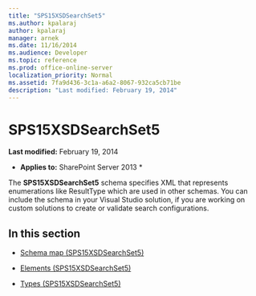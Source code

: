 ```yaml
---
title: "SPS15XSDSearchSet5"
ms.author: kpalaraj
author: kpalaraj
manager: arnek
ms.date: 11/16/2014
ms.audience: Developer
ms.topic: reference
ms.prod: office-online-server
localization_priority: Normal
ms.assetid: 7fa9d436-3c1a-a6a2-8067-932ca5cb71be
description: "Last modified: February 19, 2014"
---
```


# SPS15XSDSearchSet5

 **Last modified:** February 19, 2014 
  
 * **Applies to:** SharePoint Server 2013 * 
  
The **SPS15XSDSearchSet5** schema specifies XML that represents enumerations like ResultType which are used in other schemas. You can include the schema in your Visual Studio solution, if you are working on custom solutions to create or validate search configurations. 
  
## In this section

- [Schema map (SPS15XSDSearchSet5)](schema-map-sps15xsdsearchset5.md)
    
- [Elements (SPS15XSDSearchSet5)](elements-sps15xsdsearchset5.md)
    
- [Types (SPS15XSDSearchSet5)](types-sps15xsdsearchset5.md)
    

